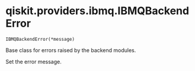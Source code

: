 # qiskit.providers.ibmq.IBMQBackendError

`IBMQBackendError(*message)`

Base class for errors raised by the backend modules.

Set the error message.

